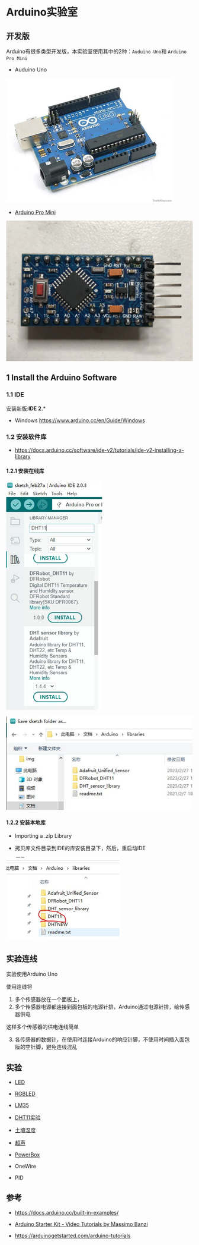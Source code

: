 # Arduino实验室

## 开发版

Arduino有很多类型开发版，本实验室使用其中的2种：`Auduino Uno`和 `Arduino Pro Mini`

* Auduino Uno

![](img/arduino.jpg)

* [Arduino Pro Mini](./course/ArduinoMiniPro初步.md)

![](/course/img/ArduinoProMini/ArduinoProMini.jpg)

## 1 Install the Arduino Software

### 1.1 IDE

安装新版:**IDE 2.***

* Windows https://www.arduino.cc/en/Guide/Windows

### 1.2 安装软件库

* https://docs.arduino.cc/software/ide-v2/tutorials/ide-v2-installing-a-library

#### 1.2.1 安装在线库

![](./course/img/components//install_dht11_lib.jpg)

![](./course/img/IDE2_lib.jpg)

#### 1.2.2 安装本地库

* Importing a .zip Library

* 拷贝库文件目录到IDE的库安装目录下，然后，重启动IDE

![](./course/img/IDE2_lib_local.jpg)

## 实验连线

实验使用Arduino Uno

使用连线将

1. 多个传感器放在一个面板上，
2. 多个传感器电源都连接到面包板的电源针排，Arduino通过电源针排，给传感器供电

这样多个传感器的供电连线简单

3. 各传感器的数据针，在使用时连接Arduino的响应针脚，不使用时间插入面包版的空针脚，避免连线混乱

## 实验

* [LED](./Lab_Components/Lab_LED.md)

* [RGBLED](./Lab_Components/Lab_RGBLED.md)

* [LM35](./Lab_Components/Lab_LM35.md)

* [DHT11实验](./Lab_Components/Lab_DHT11.md)

* [土壤湿度](./Lab_Components/Lab_Soil_Moisture.md)

*  [超声](./Lab_Components/Lab_TCRT5000_IR_Sensor.md)

*  [PowerBox](./PowerBox/)

* OneWire

* PID

## 参考


* https://docs.arduino.cc/built-in-examples/

* [Arduino Starter Kit - Video Tutorials by Massimo Banzi](https://www.youtube.com/playlist?list=PLT6rF_I5kknPf2qlVFlvH47qHvqvzkknd)

* https://arduinogetstarted.com/arduino-tutorials